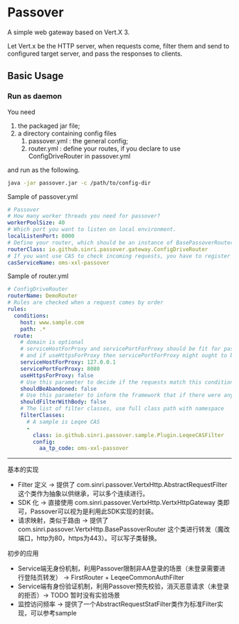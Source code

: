# Passover

A simple web gateway based on Vert.X 3.

Let Vert.x be the HTTP server, when requests come, filter them and send to configured target server, and pass the responses to clients.

## Basic Usage

### Run as daemon

You need

1. the packaged jar file;
2. a directory containing config files
    1. passover.yml : the general config;
    2. router.yml : define your routes, if you declare to use ConfigDriveRouter in passover.yml

and run as the following.

```bash
java -jar passover.jar -c /path/to/config-dir
```

Sample of passover.yml

```yaml
# Passover
# How many worker threads you need for passover?
workerPoolSize: 40
# Which port you want to listen on local environment.
localListenPort: 8000
# Define your router, which should be an instance of BasePassoverRouter or its extension.
routerClass: io.github.sinri.passover.gateway.ConfigDriveRouter
# If you want use CAS to check incoming requests, you have to register the service name.
casServiceName: oms-xxl-passover
```

Sample of router.yml

```yaml
# ConfigDriveRouter
routerName: DemoRouter
# Rules are checked when a request comes by order
rules:
  conditions:
    host: www.sample.com
    path: .*
  route:
    # domain is optional
    # serviceHostForProxy and servicePortForProxy should be fit for passover machine to connect target, 
    # and if useHttpsForProxy then servicePortForProxy might ought to be 443
    serviceHostForProxy: 127.0.0.1
    servicePortForProxy: 8080
    useHttpsForProxy: false
    # Use this parameter to decide if the requests match this conditions should be abandoned
    shouldBeAbandoned: false
    # Use this parameter to inform the framework that if there were any filters need parse body, such as those contain token inside body
    shouldFilterWithBody: false
    # The list of filter classes, use full class path with namespace
    filterClasses:
      # A sample is Leqee CAS
      -
        class: io.github.sinri.passover.sample.Plugin.LeqeeCASFilter
        config:
          aa_tp_code: oms-xxl-passover
```

---

基本的实现

* Filter 定义 → 提供了 com.sinri.passover.VertxHttp.AbstractRequestFilter 这个类作为抽象以供继承，可以多个连续进行。
* SDK 化 → 直接使用 com.sinri.passover.VertxHttp.VertxHttpGateway 类即可，Passover可以视为是利用此SDK实现的封装。
* 请求映射，类似于路由 → 提供了 com.sinri.passover.VertxHttp.BasePassoverRouter 这个类进行转发（魔改端口，http为80，https为443）。可以写子类替换。

初步的应用

* Service端无身份机制，利用Passover限制非AA登录的场景（未登录需要进行登陆页转发） → FirstRouter + LeqeeCommonAuthFilter
* Service端有身份验证机制，利用Passover预先校验，消灭恶意请求（未登录的拒否）→ TODO 暂时没有实验场景
* 监控访问频率 → 提供了一个AbstractRequestStatFilter类作为标准Filter实现，可以参考sample
